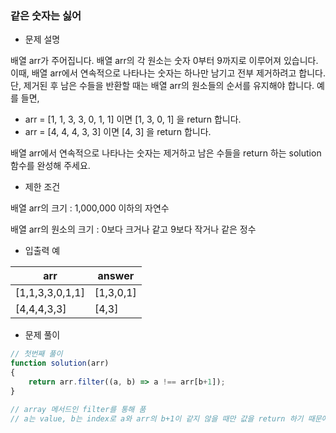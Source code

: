 ### 같은 숫자는 싫어

- 문제 설명

배열 arr가 주어집니다. 배열 arr의 각 원소는 숫자 0부터 9까지로 이루어져 있습니다. 이때, 배열 arr에서 연속적으로 나타나는 숫자는 하나만 남기고 전부 제거하려고 합니다. 단, 제거된 후 남은 수들을 반환할 때는 배열 arr의 원소들의 순서를 유지해야 합니다. 예를 들면,

- arr = [1, 1, 3, 3, 0, 1, 1] 이면 [1, 3, 0, 1] 을 return 합니다.
- arr = [4, 4, 4, 3, 3] 이면 [4, 3] 을 return 합니다.

배열 arr에서 연속적으로 나타나는 숫자는 제거하고 남은 수들을 return 하는 solution 함수를 완성해 주세요.



- 제한 조건

배열 arr의 크기 : 1,000,000 이하의 자연수

배열 arr의 원소의 크기 : 0보다 크거나 같고 9보다 작거나 같은 정수



- 입출력 예

| arr             | answer    |
| --------------- | --------- |
| [1,1,3,3,0,1,1] | [1,3,0,1] |
| [4,4,4,3,3]     | [4,3]     |



- 문제 풀이

```javascript
// 첫번째 풀이
function solution(arr)
{
    return arr.filter((a, b) => a !== arr[b+1]);
}

// array 메서드인 filter를 통해 품
// a는 value, b는 index로 a와 arr의 b+1이 같지 않을 때만 값을 return 하기 때문에 결과적으로 연속으로 중복된 값만 제거된 배열이 생성됨
```


